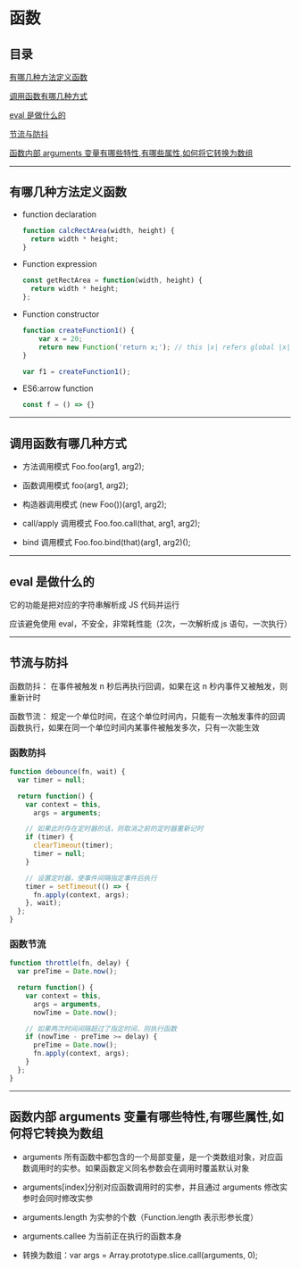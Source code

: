 # 函数

## 目录

[有哪几种方法定义函数](#jump1)

[调用函数有哪几种方式](#jump2)

[eval 是做什么的](#jump3)

[节流与防抖](#jump4)

[函数内部 arguments 变量有哪些特性,有哪些属性,如何将它转换为数组](#jump5)

[](#jump)

[](#jump)

[](#jump)

[](#jump)

---

<span id="jump1"></span>

## 有哪几种方法定义函数

- function declaration

  ```javascript
  function calcRectArea(width, height) {
    return width * height;
  }
  ```

- Function expression

  ```javascript
  const getRectArea = function(width, height) {
    return width * height;
  };
  ```

- Function constructor 

  ```javascript
  function createFunction1() {
      var x = 20;
      return new Function('return x;'); // this |x| refers global |x|
  }

  var f1 = createFunction1();
  ```

- ES6:arrow function

  ```javascript
  const f = () => {}
  ```

---

<span id="jump2"></span>

## 调用函数有哪几种方式

- 方法调用模式 Foo.foo(arg1, arg2);

- 函数调用模式 foo(arg1, arg2);

- 构造器调用模式 (new Foo())(arg1, arg2);

- call/apply 调用模式 Foo.foo.call(that, arg1, arg2);

- bind 调用模式 Foo.foo.bind(that)(arg1, arg2)();

---

<span id="jump3"></span>

## eval 是做什么的

它的功能是把对应的字符串解析成 JS 代码并运行

应该避免使用 eval，不安全，非常耗性能（2次，一次解析成 js 语句，一次执行）

---

<span id="jump4"></span>

## 节流与防抖

函数防抖： 在事件被触发 n 秒后再执行回调，如果在这 n 秒内事件又被触发，则重新计时

函数节流： 规定一个单位时间，在这个单位时间内，只能有一次触发事件的回调函数执行，如果在同一个单位时间内某事件被触发多次，只有一次能生效

### 函数防抖

```javascript
function debounce(fn, wait) {
  var timer = null;

  return function() {
    var context = this,
      args = arguments;

    // 如果此时存在定时器的话，则取消之前的定时器重新记时
    if (timer) {
      clearTimeout(timer);
      timer = null;
    }

    // 设置定时器，使事件间隔指定事件后执行
    timer = setTimeout(() => {
      fn.apply(context, args);
    }, wait);
  };
}
```

### 函数节流

```javascript
function throttle(fn, delay) {
  var preTime = Date.now();

  return function() {
    var context = this,
      args = arguments,
      nowTime = Date.now();

    // 如果两次时间间隔超过了指定时间，则执行函数
    if (nowTime - preTime >= delay) {
      preTime = Date.now();
      fn.apply(context, args);
    }
  };
}
```

---

<span id="jump5"></span>

## 函数内部 arguments 变量有哪些特性,有哪些属性,如何将它转换为数组

- arguments 所有函数中都包含的一个局部变量，是一个类数组对象，对应函数调用时的实参。如果函数定义同名参数会在调用时覆盖默认对象

- arguments[index]分别对应函数调用时的实参，并且通过 arguments 修改实参时会同时修改实参

- arguments.length 为实参的个数（Function.length 表示形参长度）

- arguments.callee 为当前正在执行的函数本身

- 转换为数组：var args = Array.prototype.slice.call(arguments, 0);